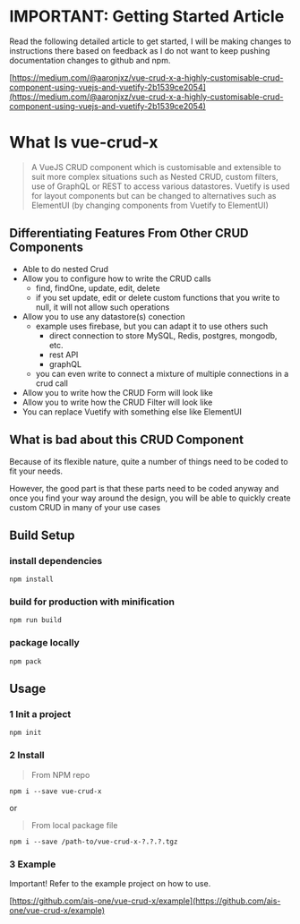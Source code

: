 # IMPORTANT: Getting Started Article

Read the following detailed article to get started, I will be making changes to instructions there based on feedback as I do not want to keep pushing documentation changes to github and npm.

[https://medium.com/@aaronjxz/vue-crud-x-a-highly-customisable-crud-component-using-vuejs-and-vuetify-2b1539ce2054](https://medium.com/@aaronjxz/vue-crud-x-a-highly-customisable-crud-component-using-vuejs-and-vuetify-2b1539ce2054)

# What Is vue-crud-x

> A VueJS CRUD component which is customisable and extensible to suit more complex situations such as Nested CRUD, custom filters, use of GraphQL or REST to access various datastores. Vuetify is used for layout components but can be changed to alternatives such as ElementUI (by changing components from Vuetify to ElementUI)

## Differentiating Features From Other CRUD Components

* Able to do nested Crud
* Allow you to configure how to write the CRUD calls
  * find, findOne, update, edit, delete
  * if you set update, edit or delete custom functions that you write to null, it will not allow such operations
* Allow you to use any datastore(s) conection
  * example uses firebase, but you can adapt it to use others such
    * direct connection to store MySQL, Redis, postgres, mongodb, etc.
    * rest API
    * graphQL
  * you can even write to connect a mixture of multiple connections in a crud call
* Allow you to write how the CRUD Form will look like
* Allow you to write how the CRUD Filter will look like
* You can replace Vuetify with something else like ElementUI

## What is bad about this CRUD Component

Because of its flexible nature, quite a number of things need to be coded to fit your needs.

However, the good part is that these parts need to be coded anyway and once you find your way around the design, you will be able to quickly create custom CRUD in many of your use cases

## Build Setup

### install dependencies
    npm install

### build for production with minification
    npm run build

### package locally
    npm pack


## Usage

### 1 Init a project
    npm init

### 2 Install

> From NPM repo

    npm i --save vue-crud-x

or

> From local package file

    npm i --save /path-to/vue-crud-x-?.?.?.tgz

### 3 Example

Important! Refer to the example project on how to use.

[https://github.com/ais-one/vue-crud-x/example](https://github.com/ais-one/vue-crud-x/example)

